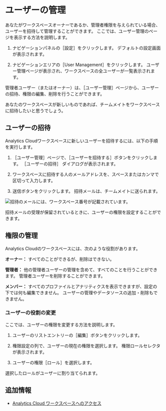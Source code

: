 # ユーザーの管理

あなたがワークスペースオーナーであるか、管理者権限を与えられている場合、ユーザーを招待して管理することができます。 ここでは、ユーザー管理のページを表示する方法を説明します。

1. ナビゲーションパネルの［設定］をクリックします。 デフォルトの設定画面が表示されます。

1. ナビゲーションエリアの［User Management］をクリックします。 ユーザー管理ページが表示され、ワークスペースの全ユーザーが一覧表示されます。

管理者ユーザー（またはオーナー）は、［ユーザー管理］ページから、ユーザーの招待、権限の編集、削除を行うことができます。

あなたのワークスペースが新しいものであれば、チームメイトをワークスペースに招待したいと思うでしょう。

## ユーザーの招待

Analytics Cloudワークスペースに新しいユーザーを招待するには、以下の手順を実行します。

1. ［ユーザー管理］ページで、［ユーザーを招待する］ボタンをクリックします。 ［ユーザーの招待］ ダイアログが表示されます。

1. ワークスペースに招待する人のメールアドレスを、スペースまたはカンマで区切って入力します。

1. 送信ボタンをクリックします。 招待メールは、チームメイトに送られます。

![招待のメールには、ワークスペース番号が記載されています。](managing-users/images/01.png)

招待メールの受理が保留されているときに、ユーザーの権限を設定することができます。

## 権限の管理

Analytics Cloudのワークスペースには、次のような役割があります。

**オーナー：** すべてのことができるが、削除はできない。

**管理者：** 他の管理者ユーザーの管理を含めて、すべてのことを行うことができます。 管理者ユーザーを削除することができます。

**メンバー：** すべてのプロファイルとアナリティクスを表示できますが、設定の下では何も編集できません。 ユーザーの管理やデータソースの追加・削除もできません。

### ユーザーの役割の変更

ここでは、ユーザーの権限を変更する方法を説明します。

1. ユーザーのリストエントリーの［編集］ボタンをクリックします。

1. 権限設定の列で、ユーザーの現在の権限を選択します。 権限ロールセレクタが表示されます。

1. ユーザーの権限［ロール］を選択します。

選択したロールがユーザーに割り当てられます。

## 追加情報

* [Analytics Cloud ワークスペースへのアクセス](../getting-started/accessing-your-workspace.md)
